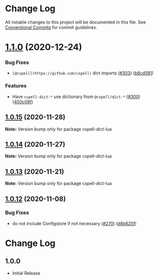 # Change Log

All notable changes to this project will be documented in this file.
See [Conventional Commits](https://conventionalcommits.org) for commit guidelines.

# [1.1.0](https://github.com/streetsidesoftware/cspell-dicts/compare/cspell-dict-lua@1.0.15...cspell-dict-lua@1.1.0) (2020-12-24)


### Bug Fixes

* `[@cspell](https://github.com/cspell)` dict imports ([#303](https://github.com/streetsidesoftware/cspell-dicts/issues/303)) ([b6cd581](https://github.com/streetsidesoftware/cspell-dicts/commit/b6cd58114caa8752fba69522e6b740a4be74dd6e))


### Features

* Have `cspell-dict-*` use dictionary from `@cspell/dict-*` ([#300](https://github.com/streetsidesoftware/cspell-dicts/issues/300)) ([403c08f](https://github.com/streetsidesoftware/cspell-dicts/commit/403c08fbd1d11a083f586e591b87ef9a47f71944))





## [1.0.15](https://github.com/streetsidesoftware/cspell-dicts/compare/cspell-dict-lua@1.0.14...cspell-dict-lua@1.0.15) (2020-11-28)

**Note:** Version bump only for package cspell-dict-lua





## [1.0.14](https://github.com/streetsidesoftware/cspell-dicts/compare/cspell-dict-lua@1.0.13...cspell-dict-lua@1.0.14) (2020-11-27)

**Note:** Version bump only for package cspell-dict-lua





## [1.0.13](https://github.com/streetsidesoftware/cspell-dicts/compare/cspell-dict-lua@1.0.12...cspell-dict-lua@1.0.13) (2020-11-21)

**Note:** Version bump only for package cspell-dict-lua

## [1.0.12](https://github.com/streetsidesoftware/cspell-dicts/compare/cspell-dict-lua@1.0.11...cspell-dict-lua@1.0.12) (2020-11-08)

### Bug Fixes

- do not include Configstore if not necessary ([#270](https://github.com/streetsidesoftware/cspell-dicts/issues/270)) ([d8b625f](https://github.com/streetsidesoftware/cspell-dicts/commit/d8b625f2f42d5cc6c4a9390216ac1e5037886e44))

# Change Log

## 1.0.0

- Initial Release
